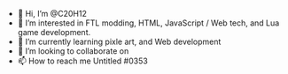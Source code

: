 - 👋 Hi, I’m @C20H12
- 👀 I’m interested in FTL modding, HTML, JavaScript / Web tech, and Lua game development.
- 🌱 I’m currently learning pixle art, and Web development
- 💞️ I’m looking to collaborate on <nothing currently>
- 📫 How to reach me Untitled #0353

<!---
C20H12/C20H12 is a ✨ special ✨ repository because its `README.md` (this file) appears on your GitHub profile.
You can click the Preview link to take a look at your changes.
--->
